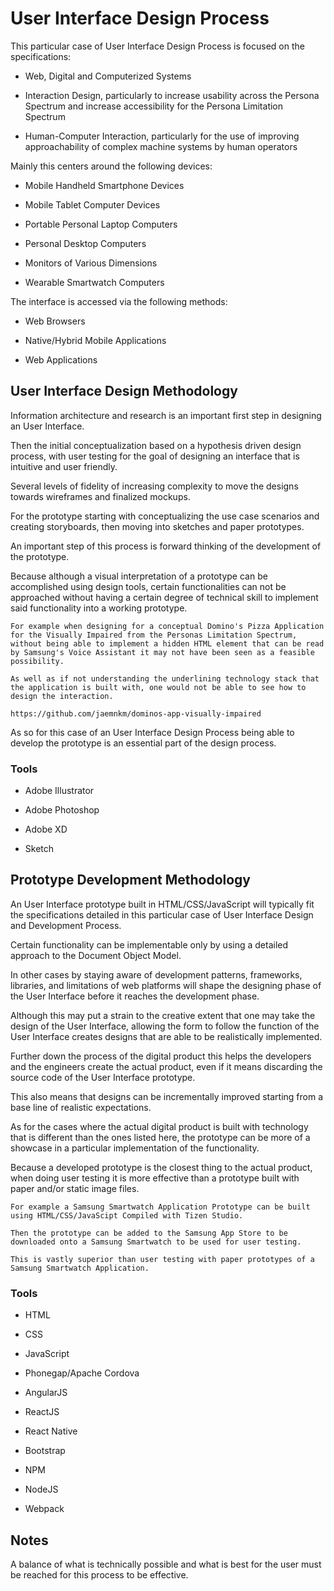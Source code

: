 # User Interface Design Process

This particular case of User Interface Design Process is focused on the specifications:

- Web, Digital and Computerized Systems

- Interaction Design, particularly to increase usability across the Persona Spectrum and increase accessibility for the Persona Limitation Spectrum 

- Human-Computer Interaction, particularly for the use of improving approachability of complex machine systems by human operators

Mainly this centers around the following devices:

- Mobile Handheld Smartphone Devices

- Mobile Tablet Computer Devices

- Portable Personal Laptop Computers

- Personal Desktop Computers

- Monitors of Various Dimensions

- Wearable Smartwatch Computers

The interface is accessed via the following methods:

- Web Browsers

- Native/Hybrid Mobile Applications

- Web Applications

## User Interface Design Methodology

Information architecture and research is an important first step in designing an User Interface. 

Then the initial conceptualization based on a hypothesis driven design process, with user testing for the goal of designing an interface that is intuitive and user friendly. 

Several levels of fidelity of increasing complexity to move the designs towards wireframes and finalized mockups. 

For the prototype starting with conceptualizing the use case scenarios and creating storyboards, then moving into sketches and paper prototypes. 

An important step of this process is forward thinking of the development of the prototype. 

Because although a visual interpretation of a prototype can be accomplished using design tools, certain functionalities can not be approached without having a certain degree of technical skill to implement said functionality into a working prototype.

    For example when designing for a conceptual Domino's Pizza Application for the Visually Impaired from the Personas Limitation Spectrum, without being able to implement a hidden HTML element that can be read by Samsung's Voice Assistant it may not have been seen as a feasible possibility. 
    
    As well as if not understanding the underlining technology stack that the application is built with, one would not be able to see how to design the interaction.

    https://github.com/jaemnkm/dominos-app-visually-impaired

As so for this case of an User Interface Design Process being able to develop the prototype is an essential part of the design process. 

### Tools

- Adobe Illustrator

- Adobe Photoshop

- Adobe XD

- Sketch

## Prototype Development Methodology

An User Interface prototype built in HTML/CSS/JavaScript will typically fit the specifications detailed in this particular case of User Interface Design and Development Process. 

Certain functionality can be implementable only by using a detailed approach to the Document Object Model. 

In other cases by staying aware of development patterns, frameworks, libraries, and limitations of web platforms will shape the designing phase of the User Interface before it reaches the development phase. 

Although this may put a strain to the creative extent that one may take the design of the User Interface, allowing the form to follow the function of the User Interface creates designs that are able to be realistically implemented. 

Further down the process of the digital product this helps the developers and the engineers create the actual product, even if it means discarding the source code of the User Interface prototype. 

This also means that designs can be incrementally improved starting from a base line of realistic expectations. 

As for the cases where the actual digital product is built with technology that is different than the ones listed here, the prototype can be more of a showcase in a particular implementation of the functionality. 

Because a developed prototype is the closest thing to the actual product, when doing user testing it is more effective than a prototype built with paper and/or static image files. 

    For example a Samsung Smartwatch Application Prototype can be built using HTML/CSS/JavaScipt Compiled with Tizen Studio. 
    
    Then the prototype can be added to the Samsung App Store to be downloaded onto a Samsung Smartwatch to be used for user testing. 
    
    This is vastly superior than user testing with paper prototypes of a Samsung Smartwatch Application.

### Tools

- HTML

- CSS

- JavaScript

- Phonegap/Apache Cordova

- AngularJS

- ReactJS

- React Native

- Bootstrap

- NPM

- NodeJS

- Webpack

## Notes

A balance of what is technically possible and what is best for the user must be reached for this process to be effective.